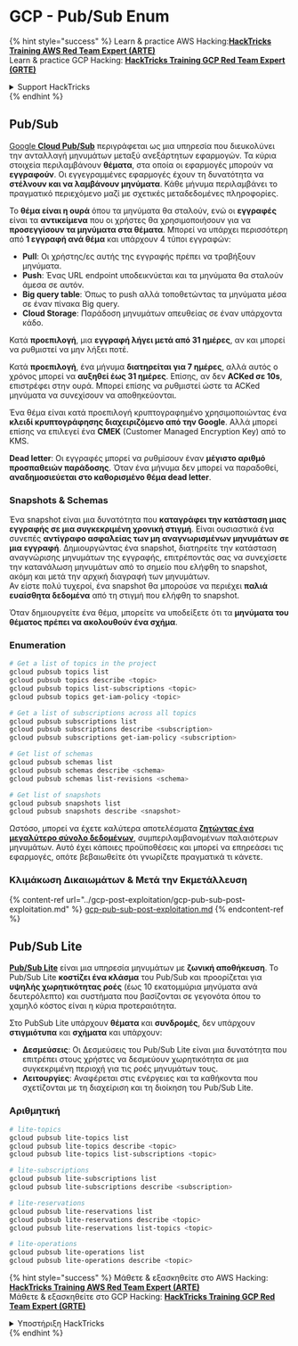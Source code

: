 # GCP - Pub/Sub Enum

{% hint style="success" %}
Learn & practice AWS Hacking:<img src="../../../.gitbook/assets/image (1) (1) (1).png" alt="" data-size="line">[**HackTricks Training AWS Red Team Expert (ARTE)**](https://training.hacktricks.xyz/courses/arte)<img src="../../../.gitbook/assets/image (1) (1) (1).png" alt="" data-size="line">\
Learn & practice GCP Hacking: <img src="../../../.gitbook/assets/image (2).png" alt="" data-size="line">[**HackTricks Training GCP Red Team Expert (GRTE)**<img src="../../../.gitbook/assets/image (2).png" alt="" data-size="line">](https://training.hacktricks.xyz/courses/grte)

<details>

<summary>Support HackTricks</summary>

* Check the [**subscription plans**](https://github.com/sponsors/carlospolop)!
* **Join the** 💬 [**Discord group**](https://discord.gg/hRep4RUj7f) or the [**telegram group**](https://t.me/peass) or **follow** us on **Twitter** 🐦 [**@hacktricks\_live**](https://twitter.com/hacktricks_live)**.**
* **Share hacking tricks by submitting PRs to the** [**HackTricks**](https://github.com/carlospolop/hacktricks) and [**HackTricks Cloud**](https://github.com/carlospolop/hacktricks-cloud) github repos.

</details>
{% endhint %}

## Pub/Sub <a href="#reviewing-cloud-pubsub" id="reviewing-cloud-pubsub"></a>

[Google **Cloud Pub/Sub**](https://cloud.google.com/pubsub/) περιγράφεται ως μια υπηρεσία που διευκολύνει την ανταλλαγή μηνυμάτων μεταξύ ανεξάρτητων εφαρμογών. Τα κύρια στοιχεία περιλαμβάνουν **θέματα**, στα οποία οι εφαρμογές μπορούν να **εγγραφούν**. Οι εγγεγραμμένες εφαρμογές έχουν τη δυνατότητα να **στέλνουν και να λαμβάνουν μηνύματα**. Κάθε μήνυμα περιλαμβάνει το πραγματικό περιεχόμενο μαζί με σχετικές μεταδεδομένες πληροφορίες.

Το **θέμα είναι η ουρά** όπου τα μηνύματα θα σταλούν, ενώ οι **εγγραφές** είναι τα **αντικείμενα** που οι χρήστες θα χρησιμοποιήσουν για να **προσεγγίσουν τα μηνύματα στα θέματα**. Μπορεί να υπάρχει περισσότερη από **1 εγγραφή ανά θέμα** και υπάρχουν 4 τύποι εγγραφών:

* **Pull**: Οι χρήστης/ες αυτής της εγγραφής πρέπει να τραβήξουν μηνύματα.
* **Push**: Ένας URL endpoint υποδεικνύεται και τα μηνύματα θα σταλούν άμεσα σε αυτόν.
* **Big query table**: Όπως το push αλλά τοποθετώντας τα μηνύματα μέσα σε έναν πίνακα Big query.
* **Cloud Storage**: Παράδοση μηνυμάτων απευθείας σε έναν υπάρχοντα κάδο.

Κατά **προεπιλογή**, μια **εγγραφή λήγει μετά από 31 ημέρες**, αν και μπορεί να ρυθμιστεί να μην λήξει ποτέ.

Κατά **προεπιλογή**, ένα μήνυμα **διατηρείται για 7 ημέρες**, αλλά αυτός ο χρόνος μπορεί να **αυξηθεί έως 31 ημέρες**. Επίσης, αν δεν **ACKed σε 10s**, επιστρέφει στην ουρά. Μπορεί επίσης να ρυθμιστεί ώστε τα ACKed μηνύματα να συνεχίσουν να αποθηκεύονται.

Ένα θέμα είναι κατά προεπιλογή κρυπτογραφημένο χρησιμοποιώντας ένα **κλειδί κρυπτογράφησης διαχειριζόμενο από την Google**. Αλλά μπορεί επίσης να επιλεγεί ένα **CMEK** (Customer Managed Encryption Key) από το KMS.

**Dead letter**: Οι εγγραφές μπορεί να ρυθμίσουν έναν **μέγιστο αριθμό προσπαθειών παράδοσης**. Όταν ένα μήνυμα δεν μπορεί να παραδοθεί, **αναδημοσιεύεται στο καθορισμένο θέμα dead letter**.

### Snapshots & Schemas

Ένα snapshot είναι μια δυνατότητα που **καταγράφει την κατάσταση μιας εγγραφής σε μια συγκεκριμένη χρονική στιγμή**. Είναι ουσιαστικά ένα συνεπές **αντίγραφο ασφαλείας των μη αναγνωρισμένων μηνυμάτων σε μια εγγραφή**. Δημιουργώντας ένα snapshot, διατηρείτε την κατάσταση αναγνώρισης μηνυμάτων της εγγραφής, επιτρέποντάς σας να συνεχίσετε την κατανάλωση μηνυμάτων από το σημείο που ελήφθη το snapshot, ακόμη και μετά την αρχική διαγραφή των μηνυμάτων.\
Αν είστε πολύ τυχεροί, ένα snapshot θα μπορούσε να περιέχει **παλιά ευαίσθητα δεδομένα** από τη στιγμή που ελήφθη το snapshot.

Όταν δημιουργείτε ένα θέμα, μπορείτε να υποδείξετε ότι τα **μηνύματα του θέματος πρέπει να ακολουθούν ένα σχήμα**.

### Enumeration
```bash
# Get a list of topics in the project
gcloud pubsub topics list
gcloud pubsub topics describe <topic>
gcloud pubsub topics list-subscriptions <topic>
gcloud pubsub topics get-iam-policy <topic>

# Get a list of subscriptions across all topics
gcloud pubsub subscriptions list
gcloud pubsub subscriptions describe <subscription>
gcloud pubsub subscriptions get-iam-policy <subscription>

# Get list of schemas
gcloud pubsub schemas list
gcloud pubsub schemas describe <schema>
gcloud pubsub schemas list-revisions <schema>

# Get list of snapshots
gcloud pubsub snapshots list
gcloud pubsub snapshots describe <snapshot>
```
Ωστόσο, μπορεί να έχετε καλύτερα αποτελέσματα [**ζητώντας ένα μεγαλύτερο σύνολο δεδομένων**](https://cloud.google.com/pubsub/docs/replay-overview), συμπεριλαμβανομένων παλαιότερων μηνυμάτων. Αυτό έχει κάποιες προϋποθέσεις και μπορεί να επηρεάσει τις εφαρμογές, οπότε βεβαιωθείτε ότι γνωρίζετε πραγματικά τι κάνετε.

### Κλιμάκωση Δικαιωμάτων & Μετά την Εκμετάλλευση

{% content-ref url="../gcp-post-exploitation/gcp-pub-sub-post-exploitation.md" %}
[gcp-pub-sub-post-exploitation.md](../gcp-post-exploitation/gcp-pub-sub-post-exploitation.md)
{% endcontent-ref %}

## Pub/Sub Lite

[**Pub/Sub Lite**](https://cloud.google.com/pubsub/docs/choosing-pubsub-or-lite) είναι μια υπηρεσία μηνυμάτων με **ζωνική αποθήκευση**. Το Pub/Sub Lite **κοστίζει ένα κλάσμα** του Pub/Sub και προορίζεται για **υψηλής χωρητικότητας ροές** (έως 10 εκατομμύρια μηνύματα ανά δευτερόλεπτο) και συστήματα που βασίζονται σε γεγονότα όπου το χαμηλό κόστος είναι η κύρια προτεραιότητα.

Στο PubSub Lite υπάρχουν **θέματα** και **συνδρομές**, δεν υπάρχουν **στιγμιότυπα** και **σχήματα** και υπάρχουν:

* **Δεσμεύσεις**: Οι Δεσμεύσεις του Pub/Sub Lite είναι μια δυνατότητα που επιτρέπει στους χρήστες να δεσμεύουν χωρητικότητα σε μια συγκεκριμένη περιοχή για τις ροές μηνυμάτων τους.
* **Λειτουργίες**: Αναφέρεται στις ενέργειες και τα καθήκοντα που σχετίζονται με τη διαχείριση και τη διοίκηση του Pub/Sub Lite.

### Αριθμητική
```bash
# lite-topics
gcloud pubsub lite-topics list
gcloud pubsub lite-topics describe <topic>
gcloud pubsub lite-topics list-subscriptions <topic>

# lite-subscriptions
gcloud pubsub lite-subscriptions list
gcloud pubsub lite-subscriptions describe <subscription>

# lite-reservations
gcloud pubsub lite-reservations list
gcloud pubsub lite-reservations describe <topic>
gcloud pubsub lite-reservations list-topics <topic>

# lite-operations
gcloud pubsub lite-operations list
gcloud pubsub lite-operations describe <topic>
```
{% hint style="success" %}
Μάθετε & εξασκηθείτε στο AWS Hacking:<img src="../../../.gitbook/assets/image (1) (1) (1).png" alt="" data-size="line">[**HackTricks Training AWS Red Team Expert (ARTE)**](https://training.hacktricks.xyz/courses/arte)<img src="../../../.gitbook/assets/image (1) (1) (1).png" alt="" data-size="line">\
Μάθετε & εξασκηθείτε στο GCP Hacking: <img src="../../../.gitbook/assets/image (2).png" alt="" data-size="line">[**HackTricks Training GCP Red Team Expert (GRTE)**<img src="../../../.gitbook/assets/image (2).png" alt="" data-size="line">](https://training.hacktricks.xyz/courses/grte)

<details>

<summary>Υποστήριξη HackTricks</summary>

* Ελέγξτε τα [**σχέδια συνδρομής**](https://github.com/sponsors/carlospolop)!
* **Εγγραφείτε στην** 💬 [**ομάδα Discord**](https://discord.gg/hRep4RUj7f) ή στην [**ομάδα telegram**](https://t.me/peass) ή **ακολουθήστε** μας στο **Twitter** 🐦 [**@hacktricks\_live**](https://twitter.com/hacktricks_live)**.**
* **Μοιραστείτε κόλπα hacking υποβάλλοντας PRs στα** [**HackTricks**](https://github.com/carlospolop/hacktricks) και [**HackTricks Cloud**](https://github.com/carlospolop/hacktricks-cloud) github repos.

</details>
{% endhint %}
